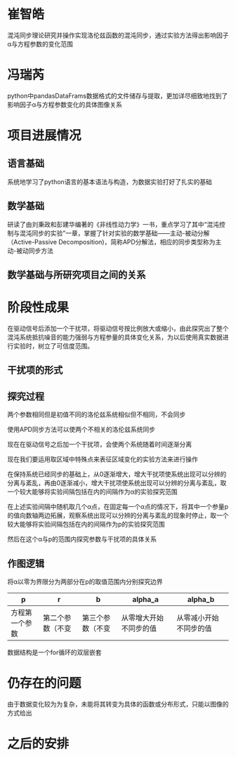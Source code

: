 # 崔智皓

混沌同步理论研究并操作实现洛伦兹函数的混沌同步，通过实验方法得出影响因子α与方程参数的变化范围

# 冯瑞芮

python中pandasDataFrams数据格式的文件储存与提取，更加详尽细致地找到了影响因子α与方程参数变化的具体图像关系

# 项目进展情况

## 语言基础

系统地学习了python语言的基本语法与构造，为数据实验打好了扎实的基础

## 数学基础

研读了由刘秉政和彭建华编著的《非线性动力学》一书，重点学习了其中“混沌控制与混沌同步的实验”一章，掌握了针对实验的数学基础——主动-被动分解（Active-Passive Decomposition)，简称APD分解法，相应的同步类型称为主动-被动同步方法

## 数学基础与所研究项目之间的关系

# 阶段性成果

在驱动信号后添加一个干扰项，将驱动信号按比例放大或缩小，由此探究出了整个混沌系统抵抗噪音的能力强弱与方程参量的具体变化关系，为以后使用真实数据进行实验时，树立了可信度范围。

## 干扰项的形式



## 探究过程

两个参数相同但是初值不同的洛伦兹系统相似但不相同，不会同步

使用APD同步方法可以使两个不相关的洛伦兹系统同步

现在在驱动信号之后加一个干扰项，会使两个系统随着时间逐渐分离

现在我们要运用取区域中特殊点来表征区域变化的实验方法来进行操作

在保持系统已经同步的基础上，从0逐渐增大，增大干扰项使系统出现可以分辨的分离与紊乱，再由0逐渐减小，增大干扰项使系统出现可以分辨的分离与紊乱，取一个较大能够将实验间隔包括在内的间隔作为α的实验探究范围

在上述实验间隔中随机取几个α点，在固定每一个α点的情况下，将其中一个参量p的值向数轴两边拓展，观察系统出现可以分辨的分离与紊乱的现象时停止，取一个较大能够将实验间隔包括在内的间隔作为p的实验探究范围

然后在这个α与p的范围内探究参数与干扰项的具体关系

## 作图逻辑

将α以零为界限分为两部分在p的取值范围内分别探究边界

| p              | r                | b                | alpha_a                | alpha_b                |
| -------------- | ---------------- | ---------------- | ---------------------- | ---------------------- |
| 方程第一个参数 | 第二个参数（不变 | 第三个参数（不变 | 从零增大开始不同步的值 | 从零减小开始不同步的值 |

数据结构是一个for循环的双层嵌套

# 仍存在的问题

由于数据变化较为为复杂，未能将其转变为具体的函数或分布形式，只能以图像的方式给出

# 之后的安排


